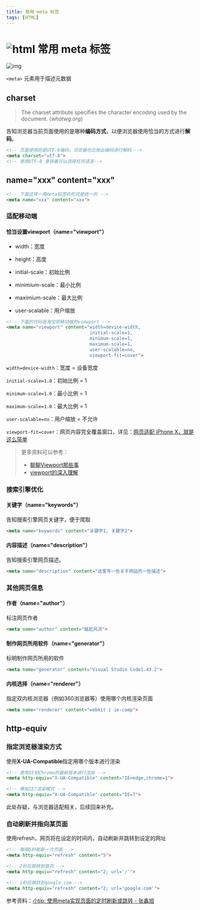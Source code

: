 ```yaml
---
title: 常用 meta 标签
tags: [HTML]
---
```


# ![html](https://zhuye-1308301598.file.myqcloud.com/icons/html.png) 常用 meta 标签

![img](https://zhuye-1308301598.file.myqcloud.com/markdown/1586577205260-b67592fd-8593-4c48-ae24-81d5f442c7b5.png)

`<meta>` 元素用于描述元数据

## charset

> The charset attribute specifies the character encoding used by the document. (*whatwg.org*)

告知浏览器当前页面使用的是哪种**编码方式**，以便浏览器使用恰当的方式进行**解码**。

```html
<!-- 页面使用的是UTF-8编码，浏览器也应按此编码进行解码 -->
<meta charset="utf-8">
<!-- 使用UTF-8 意味着可以选择任何语言-->
```

## name="xxx" content="xxx"

```html
<!-- 下面这样一类meta标签的形式是统一的 -->
<meta name="xxx" content="xxx">
```

### 适配移动端

#### 恰当设置viewport（name="viewport"）

- width：宽度
- height：高度

- initial-scale：初始比例
- minimium-scale：最小比例  

- maximium-scale：最大比例
- user-scalable：用户缩放

```html
<!-- 下面的代码是淘宝网移动端的viewport -->
<meta name="viewport" content="width=device-width,
                               initial-scale=1,
                               minimum-scale=1,
                               maximum-scale=1,
                               user-scalable=no,
                               viewport-fit=cover">
```

`width=device-width`：宽度 = 设备宽度

`initial-scale=1.0`：初始比例 = 1

`minimum-scale=1.0`：最小比例 = 1

`maximum-scale=1.0`：最大比例 = 1

`user-scalable=no`：用户缩放 = 不允许

`viewport-fit=cover`：网页内容完全覆盖窗口，详见：[网页适配 iPhone X，就是这么简单](https://aotu.io/notes/2017/11/27/iphonex/index.html#viewport-fit)

>  更多资料可以参考：
>
> - [聊聊Viewport那些事](https://juejin.im/post/5a910349f265da4e9449cffd)
> - [viewport的深入理解](https://www.cnblogs.com/2050/p/3877280.html)

### 搜索引擎优化

#### 关键字（name="keywords"）

告知搜索引擎网页关键字，便于爬取

```html
<meta name="keywords" content="关键字1, 关键字2">
```

#### 内容描述（name="description"）

告知搜索引擎网页描述。

```html
<meta name="description" content="这里写一些关于网站的一些描述">
```

### 其他网页信息

#### 作者（name="author"）

标注网页作者

```html
<meta name="author" content="尴尬风流">
```

#### 制作网页所用软件（name="generator"）

标明制作网页所用的软件

```html
<meta name="generator" content="Visual Studio Code1.43.2">
```

#### 内核选择（name="renderer"）

指定双内核浏览器（例如360浏览器等）使用哪个内核渲染页面

```html
<meta name="renderer" content="webkit | ie-comp">
```

## http-equiv

### 指定浏览器渲染方式

使用**X-UA-Compatible**指定用哪个版本进行渲染

```html
<!-- 使用IE和Chrome的最新版本进行渲染 -->
<meta http-equiv="X-UA-Compatible" content="IE=edge,chrome=1">

<!-- 模拟IE7渲染模式 -->
<meta http-equiv="X-UA-Compatible" content="IE=7">
```

此处存疑，与浏览器适配相关，后续回来补充。

### 自动刷新并指向某页面

使用refresh，网页将在设定的时间内，自动刷新并跳转到设定的网址

```html
<!-- 每隔5秒刷新一次页面 -->
<meta http-equiv="refresh" content="5">

<!-- 2秒后跳转到首页 -->
<meta http-equiv="refresh" content="2; url='/'">

<!-- 1秒后跳转到google.com -->
<meta http-equiv="refresh" content="2; url='google.com'">
```

参考资料：[小tip: 使用meta实现页面的定时刷新或跳转 - 张鑫旭](https://www.zhangxinxu.com/wordpress/2015/03/meta-http-equiv-refresh-content/)